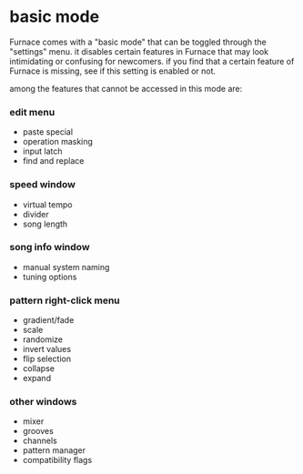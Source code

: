 # basic mode

Furnace comes with a "basic mode" that can be toggled through the "settings" menu. it disables certain features in Furnace that may look intimidating or confusing for newcomers. if you find that a certain feature of Furnace is missing, see if this setting is enabled or not.

among the features that cannot be accessed in this mode are:

### edit menu
- paste special
- operation masking
- input latch
- find and replace

### speed window
- virtual tempo
- divider
- song length

### song info window
- manual system naming
- tuning options

### pattern right-click menu
- gradient/fade
- scale
- randomize
- invert values
- flip selection
- collapse
- expand

### other windows
- mixer
- grooves
- channels
- pattern manager
- compatibility flags
